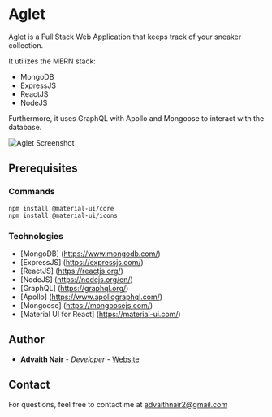 # Aglet

Aglet is a Full Stack Web Application that keeps track of your sneaker collection.

It utilizes the MERN stack:
* MongoDB
* ExpressJS
* ReactJS
* NodeJS

Furthermore, it uses GraphQL with Apollo and Mongoose to interact with the database.

![Aglet Screenshot](https://advaithnair.github.io/assets/images/Programming/Aglet/UI1.jpeg)

## Prerequisites

### Commands

```
npm install @material-ui/core
npm install @material-ui/icons
```

### Technologies
* [MongoDB] (https://www.mongodb.com/)
* [ExpressJS] (https://expressjs.com/)
* [ReactJS] (https://reactjs.org/)
* [NodeJS] (https://nodejs.org/en/)
* [GraphQL] (https://graphql.org/)
* [Apollo] (https://www.apollographql.com/)
* [Mongoose] (https://mongoosejs.com/)
* [Material UI for React] (https://material-ui.com/)

## Author

* **Advaith Nair** - *Developer* - [Website](https://advaithnair.com)

## Contact
For questions, feel free to contact me at [advaithnair2@gmail.com](mailto:advaithnair2@gmail.com)
